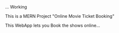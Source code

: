 ... Working  

This is a MERN Project "Online Movie Ticket Booking"  

This WebApp lets you Book the shows online...
